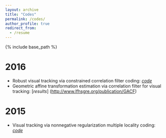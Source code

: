 ```yaml
---
layout: archive
title: "Codes"
permalink: /codes/
author_profile: true
redirect_from:
  - /resume
---
```


{% include base_path %}

2016
======
* Robust visual tracking via constrained correlation filter coding: [*code*](http://lfhsgre.org/publication/OTSDF)
* Geometric affine transformation estimation via correlation filter for visual tracking: [*results*] (http://www.lfhsgre.org/publication/GACF)

2015
======
* Visual tracking via nonnegative regularization multiple locality coding: [*code*](http://www.lfhsgre.org/publication/NMC_ICCVW)

